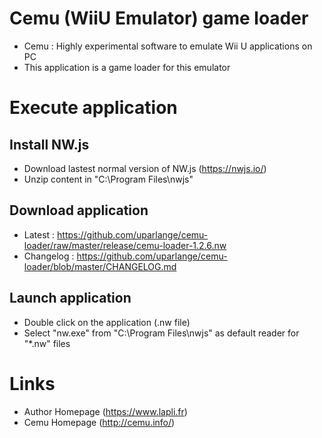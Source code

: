 # Cemu (WiiU Emulator) game loader #
* Cemu : Highly experimental software to emulate Wii U applications on PC
* This application is a game loader for this emulator

# Execute application #

## Install NW.js ##
* Download lastest normal version of NW.js (https://nwjs.io/)
* Unzip content in "C:\Program Files\nwjs"

## Download application ##
* Latest : https://github.com/uparlange/cemu-loader/raw/master/release/cemu-loader-1.2.6.nw
* Changelog : https://github.com/uparlange/cemu-loader/blob/master/CHANGELOG.md

## Launch application ##
* Double click on the application (.nw file)
* Select "nw.exe" from "C:\Program Files\nwjs" as default reader for "*.nw" files

# Links #
* Author Homepage (https://www.lapli.fr)
* Cemu Homepage (http://cemu.info/)